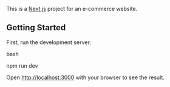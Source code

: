 This is a [Next.js](https://nextjs.org/) project for an e-commerce website.

## Getting Started

First, run the development server:

bash

npm run dev

Open [http://localhost:3000](http://localhost:3000) with your browser to see the result.
